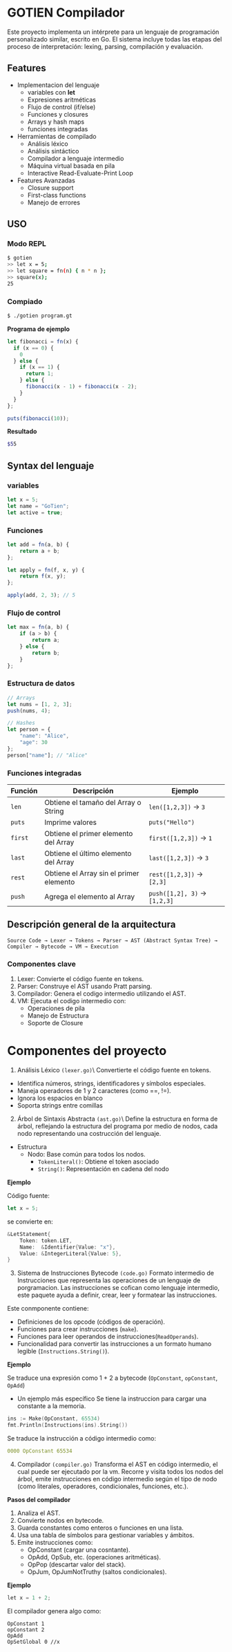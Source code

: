# GOTIEN Compilador

Este proyecto implementa un intérprete para un lenguaje de programación personalizado similar, escrito en Go. El sistema incluye todas las etapas del proceso de interpretación: lexing, parsing, compilación y evaluación.

## Features

* Implementacion del lenguaje
    * variables con **let**
    * Expresiones aritméticas
    * Flujo de control (if/else)
    * Funciones y closures
    * Arrays y hash maps
    * funciones integradas
* Herramientas de compilado
    *   Análisis léxico
    *   Análisis sintáctico
    *   Compilador a lenguaje intermedio
    *   Máquina virtual basada en pila
    *   Interactive Read-Evaluate-Print Loop
* Features Avanzadas
    *   Closure support
    *   First-class functions
    *   Manejo de errores

## USO

### Modo REPL

```bash
$ gotien
>> let x = 5;
>> let square = fn(n) { n * n };
>> square(x);
25
```

### Compiado 

```bash 
$ ./gotien program.gt 
```
**Programa de ejemplo**
```javascript
let fibonacci = fn(x) {
  if (x == 0) {
    0
  } else {
    if (x == 1) {
      return 1;
    } else {
      fibonacci(x - 1) + fibonacci(x - 2);
    }
  }
};

puts(fibonacci(10));
```
**Resultado**
```bash
$55
``` 

## Syntax del lenguaje

### variables

```javascript
let x = 5;
let name = "GoTien";
let active = true;
```

### Funciones

```javascript
let add = fn(a, b) {
    return a + b;
};

let apply = fn(f, x, y) {
    return f(x, y);
};

apply(add, 2, 3); // 5
```
### Flujo de control

```javascript
let max = fn(a, b) {
    if (a > b) {
        return a;
    } else {
        return b;
    }
};
```

### Estructura de datos

```javascript
// Arrays
let nums = [1, 2, 3];
push(nums, 4);

// Hashes
let person = {
    "name": "Alice",
    "age": 30
};
person["name"]; // "Alice"
```
### Funciones integradas

| Función  | Descripción                        | Ejemplo                 |
|----------|------------------------------------|-------------------------|
| `len`    | Obtiene el tamaño del Array o String| `len([1,2,3])` → `3`    |
| `puts`   | Imprime valores                    | `puts("Hello")`         |
| `first`  | Obtiene el primer elemento del Array| `first([1,2,3])` → `1`  |
| `last`   | Obtiene el último elemento del Array| `last([1,2,3])` → `3`   |
| `rest`   | Obtiene el Array sin el primer elemento| `rest([1,2,3])` → `[2,3]` |
| `push`   | Agrega el elemento al Array                   | `push([1,2], 3)` → `[1,2,3]` |

## Descripción general de la arquitectura
```
Source Code → Lexer → Tokens → Parser → AST (Abstract Syntax Tree) → Compiler → Bytecode → VM → Execution
```
### Componentes clave
1. Lexer: Convierte el código fuente en tokens.
2. Parser: Construye el AST usando Pratt parsing.
3. Compilador: Genera el codigo intermedio utilizando el AST.
4. VM: Ejecuta el codigo intermedio con:
    * Operaciones de pila
    * Manejo de Estructura
    * Soporte de Closure

# Componentes del proyecto

1. Análisis Léxico `(lexer.go)`\\
Convertierte el código fuente en tokens.

*   Identifica números, strings, identificadores y símbolos especiales.
*   Maneja operadores de 1 y 2 caracteres (como ==, !=).
*   Ignora los espacios en blanco
*   Soporta strings entre comillas

2.  Árbol de Sintaxis Abstracta `(ast.go)`\\
Define la estructura en forma de árbol, reflejando la estructura del programa por medio de nodos, cada nodo representando una costrucción del lenguaje.

*   Estructura
    *   Nodo: Base común para todos los nodos.
        *   `TokenLiteral()`: Obtiene el token asociado
        *   `String()`: Representación en cadena del nodo

**Ejemplo**

Código fuente:
```javascript
let x = 5;
```
se convierte en:

```go
&LetStatement{
	Token: token.LET,
	Name:  &Identifier{Value: "x"},
	Value: &IntegerLiteral{Value: 5},
}
```
3. Sistema de Instrucciones Bytecode `(code.go)`
Formato intermedio de Instrucciones que representa las operaciones de un lenguaje de porgramacion. Las instrucciones se cofican como lenguaje intermedio, este paquete ayuda a definir, crear, leer y formatear las instrucciones. 

Este conmponente contiene:
*   Definiciones de los opcode (códigos de operación).
*   Funciones para crear instrucciones (`make`).
*   Funciones para leer operandos de instrucciones(`ReadOperands`).
*   Funcionalidad para convertir las instrucciones a un formato humano legible (`Instructions.String()`).

**Ejemplo**

Se traduce una expresión como 1 + 2 a bytecode (`OpConstant`, `opConstant`, `OpAdd`)
* Un ejemplo más específico
Se tiene la instruccion para cargar una constante a la memoria.

```go
ins := Make(OpConstant, 65534)
fmt.Println(Instructions(ins).String())

```
Se traduce la instrucción a código intermedio como:

```yaml
0000 OpConstant 65534
```
4. Compilador `(compiler.go)`
Transforma el AST en código intermedio, el cual puede ser ejecutado por la vm. Recorre y visita todos los nodos del árbol, emite instrucciones en código intermedio según el tipo de nodo (como literales, operadores, condicionales, funciones, etc.).

**Pasos del compilador**

1. Analiza el AST.
2. Convierte nodos en bytecode.
3. Guarda constantes como enteros o funciones en una lista.
4. Usa una tabla de símbolos para gestionar variables y ámbitos.
5. Emite instrucciones como:
    * OpConstant (cargar una cosntante).
    * OpAdd, OpSub, etc. (operaciones aritméticas).
    * OpPop (descartar valor del stack).
    * OpJum, OpJumNotTruthy (saltos condicionales).

**Ejemplo**
```go
let x = 1 + 2;
```
El compilador genera algo como:
```assembly
OpConstant 1
opConstant 2
OpAdd
OpSetGlobal 0 //x
```